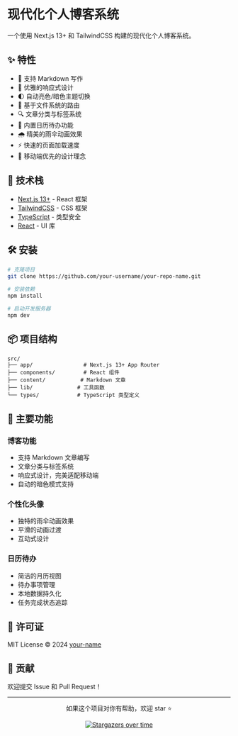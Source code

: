 # 现代化个人博客系统

一个使用 Next.js 13+ 和 TailwindCSS 构建的现代化个人博客系统。

## ✨ 特性

- 📝 支持 Markdown 写作
- 🎨 优雅的响应式设计
- 🌓 自动亮色/暗色主题切换
- 🎯 基于文件系统的路由
- 🔍 文章分类与标签系统
- 📅 内置日历待办功能
- 🌧️ 精美的雨伞动画效果
- ⚡️ 快速的页面加载速度
- 📱 移动端优先的设计理念

## 🚀 技术栈

- [Next.js 13+](https://nextjs.org/) - React 框架
- [TailwindCSS](https://tailwindcss.com/) - CSS 框架
- [TypeScript](https://www.typescriptlang.org/) - 类型安全
- [React](https://reactjs.org/) - UI 库

## 🛠️ 安装

```bash
# 克隆项目
git clone https://github.com/your-username/your-repo-name.git

# 安装依赖
npm install

# 启动开发服务器
npm dev
```

## 📦 项目结构

```
src/
├── app/                # Next.js 13+ App Router
├── components/         # React 组件
├── content/           # Markdown 文章
├── lib/              # 工具函数
└── types/            # TypeScript 类型定义
```

## 🎯 主要功能

### 博客功能
- 支持 Markdown 文章编写
- 文章分类与标签系统
- 响应式设计，完美适配移动端
- 自动的暗色模式支持

### 个性化头像
- 独特的雨伞动画效果
- 平滑的动画过渡
- 互动式设计

### 日历待办
- 简洁的月历视图
- 待办事项管理
- 本地数据持久化
- 任务完成状态追踪

## 📄 许可证

MIT License © 2024 [your-name](https://github.com/your-username)

## 🤝 贡献

欢迎提交 Issue 和 Pull Request！

---

<p align="center">如果这个项目对你有帮助，欢迎 star ⭐️</p>

<p align="center">
  <a href="https://github.com/your-username/your-repo-name/stargazers">
    <img src="https://starchart.cc/your-username/your-repo-name.svg" alt="Stargazers over time" />
  </a>
</p>
